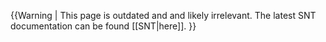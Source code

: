 {{Warning | This page is outdated and and likely irrelevant. The latest SNT documentation can be found [[SNT|here]]. }}
